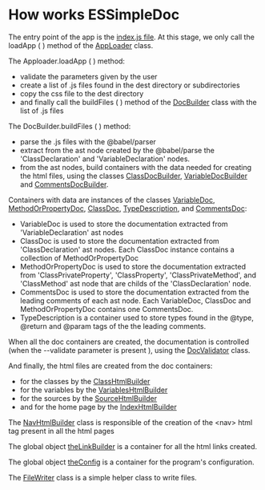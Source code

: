 # How works ESSimpleDoc

The entry point of the app is the [index.js file](indexjs.html). At this stage, we only call the loadApp ( ) method of the
[AppLoader](AppLoader.html) class.

The Apploader.loadApp ( ) method:
- validate the parameters given by the user
- create a list of .js files found in the dest directory or subdirectories
- copy the css file to the dest directory
- and finally call the buildFiles ( ) method of the [DocBuilder](DocBuilder.html) class with the list of .js files

The DocBuilder.buildFiles ( ) method:
- parse the .js files with the @babel/parser
- extract from the ast node created by the @babel/parse the 'ClassDeclaration' and 'VariableDeclaration' nodes.
- from the ast nodes, build containers with the data needed for creating the html files, using the classes [ClassDocBuilder](ClassDocBuilder.html),
[VariableDocBuilder](VariableDocBuilder.html) and [CommentsDocBuilder](CommentsDocBuilder.html).

Containers with data are instances of the classes [VariableDoc](VariableDoc.html), [MethodOrPropertyDoc](MethodOrPropertyDoc.html),
[ClassDoc](ClassDoc.html), [TypeDescription](TypeDescription.html), and [CommentsDoc](CommentsDoc.html):
- VariableDoc is used to store the documentation extracted from 'VariableDeclaration' ast nodes
- ClassDoc is used to store the documentation extracted from 'ClassDeclaration' ast nodes. Each ClassDoc instance contains
a collection of MethodOrPropertyDoc
- MethodOrPropertyDoc is used to store the documentation extracted from 'ClassPrivateProperty', 'ClassProperty', 'ClassPrivateMethod', 
and 'ClassMethod' ast node that are childs of the 'ClassDeclaration' node.
- CommentsDoc is used to store the documentation extracted from the leading comments of each ast node. Each VariableDoc, ClassDoc
and MethodOrPropertyDoc contains one CommentsDoc.
- TypeDescription is a container used to store types found in the @type, @return and @param tags of the the leading comments.

When all the doc containers are created, the documentation is controlled (when the --validate parameter is present ),
using the [DocValidator](DocValidator.html) class.

And finally, the html files are created from the doc containers:
- for the classes by the [ClassHtmlBuilder](ClassHtmlBuilder.html)
- for the variables by the [VariablesHtmlBuilder](VariablesHtmlBuilder.html)
- for the sources by the [SourceHtmlBuilder](SourceHtmlBuilder.html)
- and for the home page by the [IndexHtmlBuilder](IndexHtmlBuilder.html)

The [NavHtmlBuilder](NavHtmlBuilder.html) class is responsible of the creation of the &lt;nav&gt; html tag present in all the html pages

The global object [theLinkBuilder](variables.html#theLinkBuilder) is a container for all the html links created.

The global object [theConfig](variables.html#theConfig) is a container for the program's configuration.

The [FileWriter](FileWriter.html) class is a simple helper class to write files.

